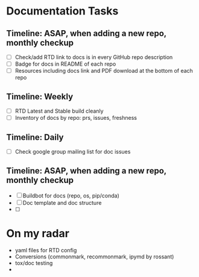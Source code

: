 # Documentation Tasks

## Timeline: ASAP, when adding a new repo, monthly checkup
- [ ] Check/add RTD link to docs is in every GitHub repo description
- [ ] Badge for docs in README of each repo
- [ ] Resources including docs link and PDF download at the bottom of each repo

## Timeline: Weekly
- [ ] RTD Latest and Stable build cleanly
- [ ] Inventory of docs by repo: prs, issues, freshness

## Timeline: Daily
- [ ] Check google group mailing list for doc issues

## Timeline: ASAP, when adding a new repo, monthly checkup
- [ ] Buildbot for docs (repo, os, pip/conda)
- [ ] Doc template and doc structure
- [ ]

# On my radar

- yaml files for RTD config
- Conversions (commonmark, recommonmark, ipymd by rossant)
- tox/doc testing
- 

